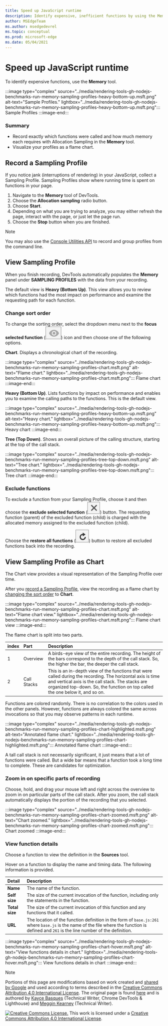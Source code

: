 ```yaml
---
title: Speed up JavaScript runtime
description: Identify expensive, inefficient functions by using the Memory panel of Microsoft Edge DevTools.
author: MSEdgeTeam
ms.author: msedgedevrel
ms.topic: conceptual
ms.prod: microsoft-edge
ms.date: 05/04/2021
---
```

<!-- Copyright Kayce Basques and Meggin Kearney

   Licensed under the Apache License, Version 2.0 (the "License");
   you may not use this file except in compliance with the License.
   You may obtain a copy of the License at

       https://www.apache.org/licenses/LICENSE-2.0

   Unless required by applicable law or agreed to in writing, software
   distributed under the License is distributed on an "AS IS" BASIS,
   WITHOUT WARRANTIES OR CONDITIONS OF ANY KIND, either express or implied.
   See the License for the specific language governing permissions and
   limitations under the License. -->
# Speed up JavaScript runtime

To identify expensive functions, use the **Memory** tool.

:::image type="complex" source="../media/rendering-tools-gh-nodejs-benchmarks-run-memory-sampling-profiles-heavy-bottom-up.msft.png" alt-text="Sample Profiles." lightbox="../media/rendering-tools-gh-nodejs-benchmarks-run-memory-sampling-profiles-heavy-bottom-up.msft.png":::
   Sample Profiles
:::image-end:::

### Summary

*   Record exactly which functions were called and how much memory each requires with Allocation Sampling in the **Memory** tool.
*   Visualize your profiles as a flame chart.


<!-- ====================================================================== -->
## Record a Sampling Profile

If you notice jank (interruptions of rendering) in your JavaScript, collect a Sampling Profile.  Sampling Profiles show where running time is spent on functions in your page.

1.  Navigate to the **Memory** tool of DevTools.
1.  Choose the **Allocation sampling** radio button.
1.  Choose **Start**.
1.  Depending on what you are trying to analyze, you may either refresh the page, interact with the page, or just let the page run.
1.  Choose the **Stop** button when you are finished.

> [!NOTE]
> You may also use the [Console Utilities API](../console/utilities.md) to record and group profiles from the command line.


<!-- ====================================================================== -->
## View Sampling Profile

When you finish recording, DevTools automatically populates the **Memory** panel under **SAMPLING PROFILES** with the data from your recording.

The default view is **Heavy (Bottom Up)**.  This view allows you to review which functions had the most impact on performance and examine the requesting path for each function.

### Change sort order

To change the sorting order, select the dropdown menu next to the **focus selected function** (![focus selected function.](../media/focus-icon.msft.png)) icon and then choose one of the following options.

**Chart**.  Displays a chronological chart of the recording.

:::image type="complex" source="../media/rendering-tools-gh-nodejs-benchmarks-run-memory-sampling-profiles-chart.msft.png" alt-text="Flame chart." lightbox="../media/rendering-tools-gh-nodejs-benchmarks-run-memory-sampling-profiles-chart.msft.png":::
   Flame chart
:::image-end:::

**Heavy (Bottom Up)**.  Lists functions by impact on performance and enables you to examine the calling paths to the functions.  This is the default view.

:::image type="complex" source="../media/rendering-tools-gh-nodejs-benchmarks-run-memory-sampling-profiles-heavy-bottom-up.msft.png" alt-text="Heavy chart." lightbox="../media/rendering-tools-gh-nodejs-benchmarks-run-memory-sampling-profiles-heavy-bottom-up.msft.png":::
   Heavy chart
:::image-end:::

**Tree (Top Down)**.  Shows an overall picture of the calling structure, starting at the top of the call stack.

:::image type="complex" source="../media/rendering-tools-gh-nodejs-benchmarks-run-memory-sampling-profiles-tree-top-down.msft.png" alt-text="Tree chart." lightbox="../media/rendering-tools-gh-nodejs-benchmarks-run-memory-sampling-profiles-tree-top-down.msft.png":::
   Tree chart
:::image-end:::

### Exclude functions

To exclude a function from your Sampling Profile, choose it and then choose the **exclude selected function** (![exclude selected function.](../media/exclude-icon.msft.png)) button.  The requesting function (parent) of the excluded function (child) is charged with the allocated memory assigned to the excluded function (child).

Choose the **restore all functions** (![restore all functions.](../media/restore-icon.msft.png)) button to restore all excluded functions back into the recording.


<!-- ====================================================================== -->
## View Sampling Profile as Chart

The Chart view provides a visual representation of the Sampling Profile over time.

After you [record a Sampling Profile](#record-a-sampling-profile), view the recording as a flame chart by [changing the sort order](#change-sort-order) to **Chart**.

:::image type="complex" source="../media/rendering-tools-gh-nodejs-benchmarks-run-memory-sampling-profiles-chart.msft.png" alt-text="Flame chart view." lightbox="../media/rendering-tools-gh-nodejs-benchmarks-run-memory-sampling-profiles-chart.msft.png":::
   Flame chart view
:::image-end:::

The flame chart is split into two parts.

| index | Part | Description |
| --- |:--- |:--- |
| 1 | Overview | A birds-eye view of the entire recording.  The height of the bars correspond to the depth of the call stack.  So, the higher the bar, the deeper the call stack.  |
| 2 | Call Stacks | This is an in-depth view of the functions that were called during the recording.  The horizontal axis is time and vertical axis is the call stack.  The stacks are organized top-down.  So, the function on top called the one below it, and so on.  |

Functions are colored randomly.  There is no correlation to the colors used in the other panels.  However, functions are always colored the same across invocations so that you may observe patterns in each runtime.

:::image type="complex" source="../media/rendering-tools-gh-nodejs-benchmarks-run-memory-sampling-profiles-chart-highlighted.msft.png" alt-text="Annotated flame chart." lightbox="../media/rendering-tools-gh-nodejs-benchmarks-run-memory-sampling-profiles-chart-highlighted.msft.png":::
   Annotated flame chart
:::image-end:::

A tall call stack is not necessarily significant, it just means that a lot of functions were called.  But a wide bar means that a function took a long time to complete.  These are candidates for optimization.

### Zoom in on specific parts of recording

Choose, hold, and drag your mouse left and right across the overview to zoom in on particular parts of the call stack.  After you zoom, the call stack automatically displays the portion of the recording that you selected.

:::image type="complex" source="../media/rendering-tools-gh-nodejs-benchmarks-run-memory-sampling-profiles-chart-zoomed.msft.png" alt-text="Chart zoomed." lightbox="../media/rendering-tools-gh-nodejs-benchmarks-run-memory-sampling-profiles-chart-zoomed.msft.png":::
   Chart zoomed
:::image-end:::

### View function details

Choose a function to view the definition in the **Sources** tool.

Hover on a function to display the name and timing data.  The following information is provided.

| Detail | Description |
|:--- |:--- |
| **Name** | The name of the function.  |
| **Self size** | The size of the current invocation of the function, including only the statements in the function.  |
| **Total size** | The size of the current invocation of this function and any functions that it called.  |
| **URL** | The location of the function definition in the form of `base.js:261` where `base.js` is the name of the file where the function is defined and `261` is the line number of the definition.  |
<!--*   **Aggregated self time**.  Aggregate time for all invocations of the function across the recording, not including functions called by this function.  -->
<!--*   **Aggregated total time**.  Aggregate total time for all invocations of the function, including functions called by this function.  -->
<!--*   **Not optimized**.  If the profiler has detected a potential optimization for the function it lists it here.  -->

:::image type="complex" source="../media/rendering-tools-gh-nodejs-benchmarks-run-memory-sampling-profiles-chart-hover.msft.png" alt-text="View functions details in chart." lightbox="../media/rendering-tools-gh-nodejs-benchmarks-run-memory-sampling-profiles-chart-hover.msft.png":::
   View functions details in chart
:::image-end:::


<!-- ====================================================================== -->
> [!NOTE]
> Portions of this page are modifications based on work created and [shared by Google](https://developers.google.com/terms/site-policies) and used according to terms described in the [Creative Commons Attribution 4.0 International License](https://creativecommons.org/licenses/by/4.0).
> The original page is found [here](https://developers.google.com/web/tools/chrome-devtools/rendering-tools/js-execution)<!-- redirects to https://developer.chrome.com/docs/devtools/evaluate-performance/ --> and is authored by [Kayce Basques](https://developers.google.com/web/resources/contributors#kayce-basques) (Technical Writer, Chrome DevTools \& Lighthouse) and [Meggin Kearney](https://developers.google.com/web/resources/contributors#meggin-kearney) (Technical Writer).

[![Creative Commons License.](https://i.creativecommons.org/l/by/4.0/88x31.png)](https://creativecommons.org/licenses/by/4.0)
This work is licensed under a [Creative Commons Attribution 4.0 International License](https://creativecommons.org/licenses/by/4.0).
